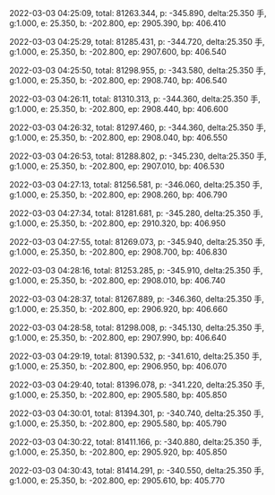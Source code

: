 2022-03-03 04:25:09, total: 81263.344, p: -345.890, delta:25.350 手, g:1.000, e: 25.350, b: -202.800, ep: 2905.390, bp: 406.410

2022-03-03 04:25:29, total: 81285.431, p: -344.720, delta:25.350 手, g:1.000, e: 25.350, b: -202.800, ep: 2907.600, bp: 406.540

2022-03-03 04:25:50, total: 81298.955, p: -343.580, delta:25.350 手, g:1.000, e: 25.350, b: -202.800, ep: 2908.740, bp: 406.540

2022-03-03 04:26:11, total: 81310.313, p: -344.360, delta:25.350 手, g:1.000, e: 25.350, b: -202.800, ep: 2908.440, bp: 406.600

2022-03-03 04:26:32, total: 81297.460, p: -344.360, delta:25.350 手, g:1.000, e: 25.350, b: -202.800, ep: 2908.040, bp: 406.550

2022-03-03 04:26:53, total: 81288.802, p: -345.230, delta:25.350 手, g:1.000, e: 25.350, b: -202.800, ep: 2907.010, bp: 406.530

2022-03-03 04:27:13, total: 81256.581, p: -346.060, delta:25.350 手, g:1.000, e: 25.350, b: -202.800, ep: 2908.260, bp: 406.790

2022-03-03 04:27:34, total: 81281.681, p: -345.280, delta:25.350 手, g:1.000, e: 25.350, b: -202.800, ep: 2910.320, bp: 406.950

2022-03-03 04:27:55, total: 81269.073, p: -345.940, delta:25.350 手, g:1.000, e: 25.350, b: -202.800, ep: 2908.700, bp: 406.830

2022-03-03 04:28:16, total: 81253.285, p: -345.910, delta:25.350 手, g:1.000, e: 25.350, b: -202.800, ep: 2908.010, bp: 406.740

2022-03-03 04:28:37, total: 81267.889, p: -346.360, delta:25.350 手, g:1.000, e: 25.350, b: -202.800, ep: 2906.920, bp: 406.660

2022-03-03 04:28:58, total: 81298.008, p: -345.130, delta:25.350 手, g:1.000, e: 25.350, b: -202.800, ep: 2907.990, bp: 406.640

2022-03-03 04:29:19, total: 81390.532, p: -341.610, delta:25.350 手, g:1.000, e: 25.350, b: -202.800, ep: 2906.950, bp: 406.070

2022-03-03 04:29:40, total: 81396.078, p: -341.220, delta:25.350 手, g:1.000, e: 25.350, b: -202.800, ep: 2905.580, bp: 405.850

2022-03-03 04:30:01, total: 81394.301, p: -340.740, delta:25.350 手, g:1.000, e: 25.350, b: -202.800, ep: 2905.580, bp: 405.790

2022-03-03 04:30:22, total: 81411.166, p: -340.880, delta:25.350 手, g:1.000, e: 25.350, b: -202.800, ep: 2905.920, bp: 405.850

2022-03-03 04:30:43, total: 81414.291, p: -340.550, delta:25.350 手, g:1.000, e: 25.350, b: -202.800, ep: 2905.610, bp: 405.770